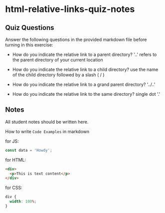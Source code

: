 # html-relative-links-quiz-notes

## Quiz Questions

Answer the following questions in the provided markdown file before turning in this exercise:

- How do you indicate the relative link to a parent directory?
  '..' refers to the parent directory of your current location

- How do you indicate the relative link to a child directory?
  use the name of the child directory followed by a slash ( / )

- How do you indicate the relative link to a grand parent directory?
  '../..'

- How do you indicate the relative link to the same directory?
  single dot '.'

## Notes

All student notes should be written here.

How to write `Code Examples` in markdown

for JS:

```javascript
const data = 'Howdy';
```

for HTML:

```html
<div>
  <p>This is text content</p>
</div>
```

for CSS:

```css
div {
  width: 100%;
}
```
